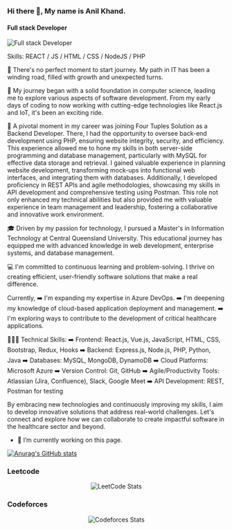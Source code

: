 ### Hi there 👋, My name is Anil Khand.
#### Full stack Developer
![Full stack Developer](https://media.licdn.com/dms/image/v2/D5616AQGqjw4Iz4figw/profile-displaybackgroundimage-shrink_350_1400/profile-displaybackgroundimage-shrink_350_1400/0/1719634216898?e=1729123200&v=beta&t=cK33md6BDJy7aTmeE32nZrdfmy4NZqeHEDRQTVRS4xQ)


Skills: REACT / JS / HTML / CSS / NodeJS / PHP

💭 There's no perfect moment to start journey. My path in IT has been a winding road, filled with growth and unexpected turns.  

🌅 My journey began with a solid foundation in computer science, leading me to explore various aspects of software development. From my early days of coding to now working with cutting-edge technologies like React.js and IoT, it's been an exciting ride.  

🚀 A pivotal moment in my career was joining Four Tuples Solution as a Backend Developer. There, I had the opportunity to oversee back-end development using PHP, ensuring website integrity, security, and efficiency. This experience allowed me to hone my skills in both server-side programming and database management, particularly with MySQL for effective data storage and retrieval. I gained valuable experience in planning website development, transforming mock-ups into functional web interfaces, and integrating them with databases. Additionally, I developed proficiency in REST APIs and agile methodologies, showcasing my skills in API development and comprehensive testing using Postman. This role not only enhanced my technical abilities but also provided me with valuable experience in team management and leadership, fostering a collaborative and innovative work environment.  

🎓 Driven by my passion for technology, I pursued a Master's in Information Technology at Central Queensland University. This educational journey has equipped me with advanced knowledge in web development, enterprise systems, and database management.  

💻 I'm committed to continuous learning and problem-solving. I thrive on creating efficient, user-friendly software solutions that make a real difference.   

Currently, 
➡️ I'm expanding my expertise in Azure DevOps. 
➡️ I'm deepening my knowledge of cloud-based application deployment and management. 
➡️ I'm exploring ways to contribute to the development of critical healthcare applications.  

👩🏻‍💻 Technical Skills: 
➡️ Frontend: React.js, Vue.js, JavaScript, HTML, CSS, Bootstrap, Redux, Hooks 
➡️ Backend: Express.js, Node.js, PHP, Python, Java 
➡️ Databases: MySQL, MongoDB, DynamoDB 
➡️ Cloud Platforms: Microsoft Azure 
➡️ Version Control: Git, GitHub 
➡️ Agile/Productivity Tools: Atlassian (Jira, Confluence), Slack, Google Meet 
➡️ API Development: REST, Postman for testing  

By embracing new technologies and continuously improving my skills, I aim to develop innovative solutions that address real-world challenges. Let's connect and explore how we can collaborate to create impactful software in the healthcare sector and beyond.

- 🔭 I’m currently working on this page. 

[![Anurag's GitHub stats](https://github-readme-stats.vercel.app/api?username=thakurianil)](https://github.com/anuraghazra/github-readme-stats)



### Leetcode
  <div align="center">

  ![LeetCode Stats](https://leetcode.card.workers.dev/YourUsername?theme=auto&font=baloo&extension=null)

  </div>

  ### Codeforces
  <div align="center">

  ![Codeforces Stats](https://codeforces-readme-stats.vercel.app/api/card?username=YourUsername)

  </div>
